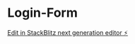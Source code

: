 # Login-Form

[Edit in StackBlitz next generation editor ⚡️](https://stackblitz.com/~/github.com/iruchipriya/Login-Form)